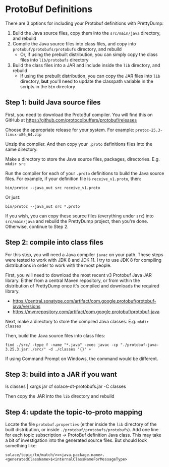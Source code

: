 # ProtoBuf Definitions




There are 3 options for including your Protobuf definitions with PrettyDump:

1. Build the Java source files, copy them into the `src/main/java` directory, and rebuild
1. Compile the Java source files into class files, and copy into `protobuf/protobufs/protobufs` directory, and rebuild
    - Or, if using the prebuilt distribution, you can simply copy the class files into `lib/protobufs` directory
1. Build the class files into a JAR and include inside the `lib` directory, and rebuild
    - If using the prebuilt distribution, you can copy the JAR files into `lib` directory, **but** you'll need to update the classpath variable in the scripts in the `bin` directory


## Step 1: build Java source files

First, you need to download the ProtoBuf compiler.  You will find this on GitHub at https://github.com/protocolbuffers/protobuf/releases

Choose the appropriate release for your system. For example: `protoc-25.3-linux-x86_64.zip`

Unzip the compiler.  And then copy your `.proto` definitions files into the same directory.

Make a directory to store the Java source files, packages, directories.  E.g. `mkdir src`

Run the compiler for each of your `.proto` definitions to build the Java source files.
For example, if your definition file is `receive_v1.proto`, then:
```
bin/protoc --java_out src receive_v1.proto
```

Or just:
```
bin/protoc --java_out src *.proto
```

If you wish, you can copy these source files (everything under `src`) into `src/main/java` and rebuild the PrettyDump project, then you're done.  Otherwise, continue to Step 2.


## Step 2: compile into class files

For this step, you will need a Java compiler `javac` on your path.  These steps were tested to work with JDK 8 and JDK 11.
I try to use JDK 8 for compiling distributions in order to work with the most people.

First, you will need to download the most recent v3 Protobuf Java JAR library.  Either from a central Maven repository, or from within
the distribution of PrettyDump once it's compiled and downloads the required library.

- https://central.sonatype.com/artifact/com.google.protobuf/protobuf-java/versions
- https://mvnrepository.com/artifact/com.google.protobuf/protobuf-java

Next, make a directory to store the compiled Java classes.  E.g. `mkdir classes`

Then, build the Java source files into class files:
```
find ./src/ -type f -name "*.java" -exec javac -cp "./protobuf-java-3.25.3.jar:./src/" -d ./classes '{}' +
```

If using Command Prompt on Windows, the command would be different.


## Step 3: build into a JAR if you want

ls classes | xargs jar cf solace-dt-protobufs.jar -C classes

Then copy the JAR into the `lib` directory and rebuild




## Step 4: update the topic-to-proto mapping

Locate the file `protobuf.properties` (either inside the `lib` directory of the built distribution, or inside `./protobuf/protobufs/protobufs`).  Add one line for each topic subscription -> ProtoBuf definition Java class.  This may take a bit of investigation into the generated source files.  But should look something like:
```
solace/topic/to/match/>=<java.package.name>.<generatedClassName>$<internalClassNameForMessageType>
```






